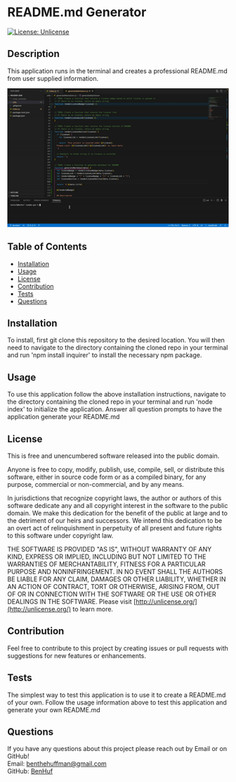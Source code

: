 # README.md Generator 

  [![License: Unlicense](https://img.shields.io/badge/license-Unlicense-blue.svg)](http://unlicense.org/)

  ## Description
  This application runs in the terminal and creates a professional README.md from user supplied information.

  ![Demo Video](./assets/README%20Gen%20Demo.gif)


  ## Table of Contents

  * [Installation](#installation)
  * [Usage](#usage)
  * [License](#license)
  * [Contribution](#contribution)
  * [Tests](#tests)
  * [Questions](#questions)

  ## Installation
  To install, first git clone this repository to the desired location. You will then need to navigate to the directory containing the cloned repo in your terminal and run 'npm install inquirer' to install the necessary npm package.

  ## Usage
  To use this application follow the above installation instructions, navigate to the directory containing the cloned repo in your terminal and run 'node index' to initialize the application. Answer all question prompts to have the application generate your README.md

  ## License
This is free and unencumbered software released into the public domain.

Anyone is free to copy, modify, publish, use, compile, sell, or
distribute this software, either in source code form or as a compiled
binary, for any purpose, commercial or non-commercial, and by any
means.

In jurisdictions that recognize copyright laws, the author or authors
of this software dedicate any and all copyright interest in the
software to the public domain. We make this dedication for the benefit
of the public at large and to the detriment of our heirs and
successors. We intend this dedication to be an overt act of
relinquishment in perpetuity of all present and future rights to this
software under copyright law.

THE SOFTWARE IS PROVIDED "AS IS", WITHOUT WARRANTY OF ANY KIND,
EXPRESS OR IMPLIED, INCLUDING BUT NOT LIMITED TO THE WARRANTIES OF
MERCHANTABILITY, FITNESS FOR A PARTICULAR PURPOSE AND NONINFRINGEMENT.
IN NO EVENT SHALL THE AUTHORS BE LIABLE FOR ANY CLAIM, DAMAGES OR
OTHER LIABILITY, WHETHER IN AN ACTION OF CONTRACT, TORT OR OTHERWISE,
ARISING FROM, OUT OF OR IN CONNECTION WITH THE SOFTWARE OR THE USE OR
OTHER DEALINGS IN THE SOFTWARE.  Please visit [http://unlicense.org/](http://unlicense.org/) to learn more.
  

  ## Contribution
  Feel free to contribute to this project by creating issues or pull requests with suggestions for new features or enhancements.
  
  ## Tests 
  The simplest way to test this application is to use it to create a README.md of your own. Follow the usage information above to test this application and generate your own README.md
  
  ## Questions
  If you have any questions about this project please reach out by Email or on GitHub!  
  Email: benthehuffman@gmail.com  
  GitHub: [BenHuf](https://github.com/BenHuf)  
  
  